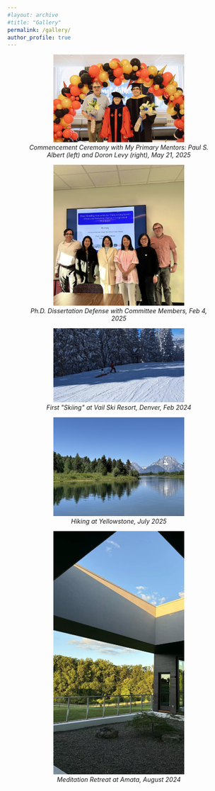 ```yaml
---
#layout: archive
#title: "Gallery"
permalink: /gallery/
author_profile: true
---
```


<!-- You can show a short placeholder instead -->
<!--*Gallery will be announced soon. Please check back later.* -->

<!-- *Commencement Ceremony with My Primary Mentors: Paul S. Albert (left) and Doron Levy (right), May 21, 2025*
![Photo of commencement](/images/commencement.JPG)


*Dissertation Defense with Committee Members, Feb 4, 2025*
![Photo of defense](/images/defense.JPG)


*First "Skiing" at Vail Ski Resort, Denver, 2024*
![Photo of ski](/images/vail.JPG)

*Hiking at Yellowstone, 2025*
![Photo of yellowstone](/images/yellowstone.jpg)-->

<div style="text-align:center;">

<figure>
  <img src="/images/commencement.JPG" alt="Commencement" style="max-width:70%;">
  <figcaption><em>Commencement Ceremony with My Primary Mentors: Paul S. Albert (left) and Doron Levy (right), May 21, 2025</em></figcaption>
</figure>

 <figure>
  <img src="/images/defense.JPG" alt="Dissertation Defense" style="max-width:70%;">
  <figcaption><em>Ph.D. Dissertation Defense with Committee Members, Feb 4, 2025</em></figcaption>
</figure>

<figure>
  <img src="/images/vail.JPG" alt="Skiing at Vail" style="max-width:70%;">
  <figcaption><em>First "Skiing" at Vail Ski Resort, Denver, Feb 2024</em></figcaption>
</figure>

<figure>
  <img src="/images/yellowstone.jpg" alt="Hiking at Yellowstone" style="max-width:70%;">
  <figcaption><em>Hiking at Yellowstone, July 2025</em></figcaption>
</figure>

<figure>
  <img src="/images/amata.JPG" alt="Meditation at Amata" style="max-width:70%;">
  <figcaption><em>Meditation Retreat at Amata, August 2024</em></figcaption>
</figure>


</div>
